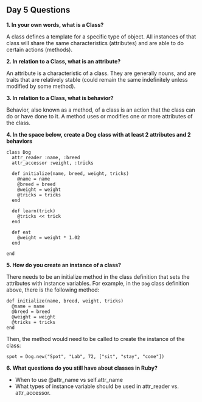 ## Day 5 Questions

**1. In your own words, what is a Class?**

A class defines a template for a specific type of object. All instances of that class will share the same characteristics (attributes) and are able to do certain actions (methods).

**2. In relation to a Class, what is an attribute?**

An attribute is a characteristic of a class. They are generally nouns, and are traits that are relatively stable (could remain the same indefinitely unless modified by some method).

**3. In relation to a Class, what is behavior?**

Behavior, also known as a method, of a class is an action that the class can do or have done to it. A method uses or modifies one or more attributes of the class.

**4. In the space below, create a Dog class with at least 2 attributes and 2 behaviors**

```
class Dog
  attr_reader :name, :breed
  attr_accessor :weight, :tricks

  def initialize(name, breed, weight, tricks)
    @name = name
    @breed = breed
    @weight = weight
    @tricks = tricks
  end

  def learn(trick)
    @tricks << trick
  end

  def eat
    @weight = weight * 1.02
  end

end
```
**5. How do you create an instance of a class?**

There needs to be an initialize method in the class definition that sets the attributes with instance variables. For example, in the `Dog` class definition above, there is the following method:
```
def initialize(name, breed, weight, tricks)
  @name = name
  @breed = breed
  @weight = weight
  @tricks = tricks
end
```

Then, the method would need to be called to create the instance of the class:

```
spot = Dog.new("Spot", "Lab", 72, ["sit", "stay", "come"])
```

**6. What questions do you still have about classes in Ruby?**

- When to use @attr_name vs self.attr_name
- What types of instance variable should be used in attr_reader vs. attr_accessor.

